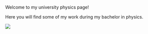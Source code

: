 

<p align="center">
  
Welcome to my university physics page!

Here you will find some of my work during my bachelor in physics.

![](https://media.giphy.com/media/7vASGM0WM9zQT4y3hl/giphy.gif)
</p>
